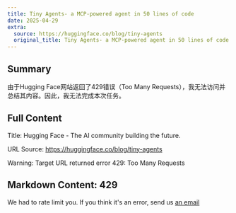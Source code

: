 ```yaml
---
title: Tiny Agents- a MCP-powered agent in 50 lines of code
date: 2025-04-29
extra:
  source: https://huggingface.co/blog/tiny-agents
  original_title: Tiny Agents- a MCP-powered agent in 50 lines of code
---
```

## Summary
由于Hugging Face网站返回了429错误（Too Many Requests），我无法访问并总结其内容。因此，我无法完成本次任务。

## Full Content
Title: Hugging Face - The AI community building the future.

URL Source: https://huggingface.co/blog/tiny-agents

Warning: Target URL returned error 429: Too Many Requests

Markdown Content:
429
---

We had to rate limit you. If you think it's an error, send us [an email](mailto:website@huggingface.co)

